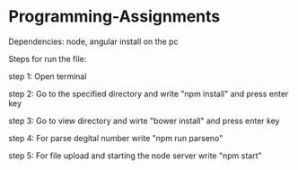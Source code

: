 # Programming-Assignments

Dependencies: node, angular install on the pc

Steps for run the file:

step 1: Open terminal

step 2: Go to the specified directory and write "npm install" and press enter key

step 3: Go to view directory and wirte  "bower install" and press enter key

step 4: For parse degital number write "npm run parseno"

step 5: For file upload and starting the node server write "npm start"
